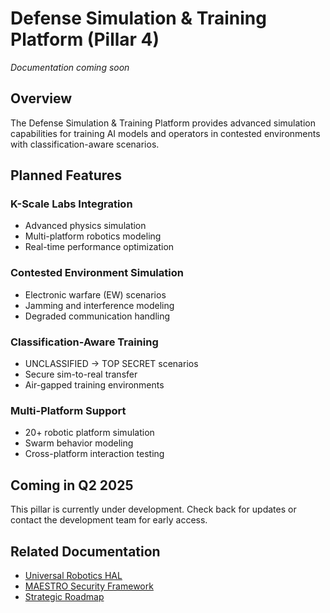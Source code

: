 # Defense Simulation & Training Platform (Pillar 4)

*Documentation coming soon*

## Overview

The Defense Simulation & Training Platform provides advanced simulation capabilities for training AI models and operators in contested environments with classification-aware scenarios.

## Planned Features

### K-Scale Labs Integration
- Advanced physics simulation
- Multi-platform robotics modeling
- Real-time performance optimization

### Contested Environment Simulation
- Electronic warfare (EW) scenarios
- Jamming and interference modeling
- Degraded communication handling

### Classification-Aware Training
- UNCLASSIFIED → TOP SECRET scenarios
- Secure sim-to-real transfer
- Air-gapped training environments

### Multi-Platform Support
- 20+ robotic platform simulation
- Swarm behavior modeling
- Cross-platform interaction testing

## Coming in Q2 2025

This pillar is currently under development. Check back for updates or contact the development team for early access.

## Related Documentation

- [Universal Robotics HAL](../robotics/)
- [MAESTRO Security Framework](../maestro/)
- [Strategic Roadmap](../../../../00-strategic/)